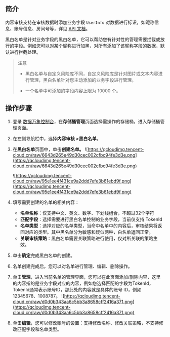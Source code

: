 ## 简介

内容审核支持在审核数据时添加业务字段 `UserInfo` 对数据进行标识，如昵称信息、账号信息、房间号等，详见 [API 文档](https://cloud.tencent.com/document/product/436/63593#.E8.AF.B7.E6.B1.82)。

黑白名单是针对业务字段的黑白名单，它可以帮助您有针对性的管理需要拦截或放行的字段。例如您可以对某个昵称进行加黑，对所有添加了该昵称字段的数据，默认进行拦截处理。

> 注意
>
> - 黑白名单与自定义风险库不同，自定义风险库是针对图片或文本内容进行管理，黑白名单针对您主动添加的业务字段进行管理。
>
> - 一个名单中可添加的字段内容上限为 10000 个。



## 操作步骤

1. 登录 [数据万象控制台](https://console.cloud.tencent.com/ci/bucket)，在**存储桶管理**页面选择需操作的存储桶，进入存储桶管理页面。

2. 在左侧导航栏中，选择**内容审核 >黑白名单**。

3. 在**黑白名单**页面中，单击**创建名单。**
   ![https://qcloudimg.tencent-cloud.cn/raw/6643d265e49d30cec002cfbc94fe3d3e.png](https://qcloudimg.tencent-cloud.cn/raw/6643d265e49d30cec002cfbc94fe3d3e.png)

   ![https://qcloudimg.tencent-cloud.cn/raw/95e1ee4f431ce9a2ddd7efe3b61ebd9f.png](https://qcloudimg.tencent-cloud.cn/raw/95e1ee4f431ce9a2ddd7efe3b61ebd9f.png)

4. 填写需要创建的名单的相关内容：

   - **名单名称**：仅支持中文、英文、数字、下划线组合，不超过32个字符
   - **匹配字段**：选择需要进行黑白名单控制的业务字段，当前仅支持 TokenId
   - **名单类型**：选择对应的名单类型，当命中名单中的内容后，审核结果将返回对应的类型。其中黑名单分为敏感和疑似两种，白名单返回正常。
   - **关联审核策略**：黑白名单需要关联策略进行使用，仅对所关联的策略生效。

5. 单击**确定**完成黑白名单的创建。

6. 名单创建完成后，您可以对名单进行管理、编辑、删除操作。

7. 单击**管理**，进入当前名单的管理界面，您可以在此页面添加/删除内容，这里的内容指的是业务字段对应的内容，例如您选择匹配的字段为TokenId，TokenId通常表示账号ID，那此处的内容就是具体的账号 ID，例如12345678、1008787。
   ![https://qcloudimg.tencent-cloud.cn/raw/d0d0b343aa6c5bb3a8658cff2416a371.png](https://qcloudimg.tencent-cloud.cn/raw/d0d0b343aa6c5bb3a8658cff2416a371.png)

8. 单击**编辑**，您可以修改账号的设置：支持修改名称、修改关联策略，不支持修改匹配字段和名单类型。
